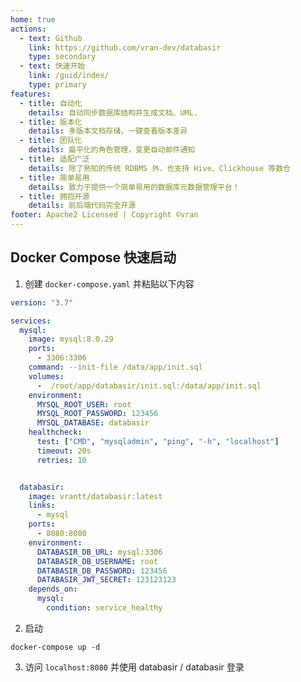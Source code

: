 ```yaml
---
home: true
actions:
  - text: Github
    link: https://github.com/vran-dev/databasir
    type: secondary
  - text: 快速开始
    link: /guid/index/
    type: primary
features:
  - title: 自动化
    details: 自动同步数据库结构并生成文档、UML.
  - title: 版本化
    details: 多版本文档存储，一键查看版本差异
  - title: 团队化
    details: 扁平化的角色管理，变更自动邮件通知
  - title: 适配广泛
    details: 除了熟知的传统 RDBMS 外，也支持 Hive、Clickhouse 等数仓
  - title: 简单易用
    details: 致力于提供一个简单易用的数据库元数据管理平台！
  - title: 拥抱开源
    details: 前后端代码完全开源
footer: Apache2 Licensed | Copyright ©vran
---
```




## Docker Compose 快速启动

1. 创建 `docker-compose.yaml` 并粘贴以下内容

```yaml
version: "3.7"

services:
  mysql:
    image: mysql:8.0.29
    ports:
      - 3306:3306
    command: --init-file /data/app/init.sql
    volumes:
      -  /root/app/databasir/init.sql:/data/app/init.sql
    environment:
      MYSQL_ROOT_USER: root
      MYSQL_ROOT_PASSWORD: 123456
      MYSQL_DATABASE: databasir
    healthcheck:
      test: ["CMD", "mysqladmin", "ping", "-h", "localhost"]
      timeout: 20s
      retries: 10


  databasir:
    image: vrantt/databasir:latest
    links:
      - mysql
    ports:
      - 8080:8080
    environment:
      DATABASIR_DB_URL: mysql:3306
      DATABASIR_DB_USERNAME: root
      DATABASIR_DB_PASSWORD: 123456
      DATABASIR_JWT_SECRET: 123123123
    depends_on:
      mysql:
        condition: service_healthy
```

2. 启动

```shell
docker-compose up -d
```

3. 访问  `localhost:8080` 并使用 databasir / databasir 登录
